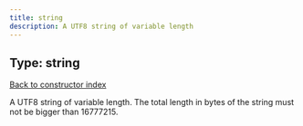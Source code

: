 ```yaml
---
title: string
description: A UTF8 string of variable length
---
```

## Type: string  
[Back to constructor index](index.md)

A UTF8 string of variable length. The total length in bytes of the string must not be bigger than 16777215.
